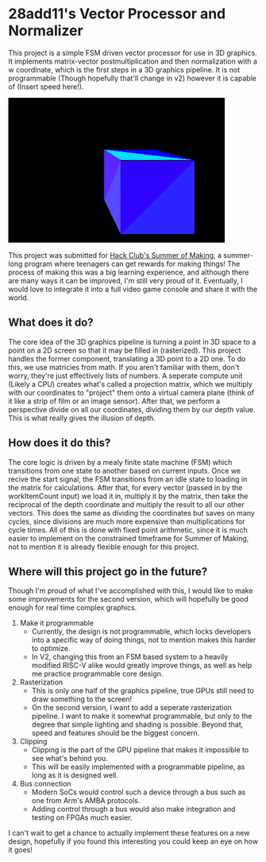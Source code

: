 # 28add11's Vector Processor and Normalizer

This project is a simple FSM driven vector processor for use in 3D graphics. It implements matrix-vector postmultiplication and then normalization with a w coordinate, which is the first steps in a 3D graphics pipeline. 
It is not programmable (Though hopefully that'll change in v2) however it is capable of (Insert speed here!).

![the final 3D render of a cube](renderedCube.png)

This project was submitted for [Hack Club's Summer of Making](https://summer.hackclub.com/), a summer-long program where teenagers can get rewards for making things!
The process of making this was a big learning experience, and although there are many ways it can be improved, I'm still very proud of it. Eventually, I would love to integrate it into a full video game console and share it with the world.

## What does it do?

The core idea of the 3D graphics pipeline is turning a point in 3D space to a point on a 2D screen so that it may be filled in (rasterized). This project handles the former component, translating a 3D point to a 2D one.
To do this, we use matricies from math. If you aren't familiar with them, don't worry, they're just effectively lists of numbers. A seperate compute unit (Likely a CPU) creates what's called a projection matrix, 
which we multiply with our coordinates to "project" them onto a virtual camera plane (think of it like a strip of film or an image sensor). After that, we perform a perspective divide on all our coordinates, dividing them 
by our depth value. This is what really gives the illusion of depth.

## How does it do this?

The core logic is driven by a mealy finite state machine (FSM) which transitions from one state to another based on current inputs. Once we recive the start signal, the FSM transitions from an idle state to loading in the matrix for calculations. 
After that, for every vector (passed in by the workItemCount input) we load it in, multiply it by the matrix, then take the reciprocal of the depth coordinate and multiply the result to all our other vectors. 
This does the same as dividing the coordinates but saves on many cycles, since divisions are much more expensive than multiplications for cycle times. 
All of this is done with fixed point arithmetic, since it is much easier to implement on the constrained timeframe for Summer of Making, not to mention it is already flexible enough for this project.

## Where will this project go in the future?

Though I'm proud of what I've accomplished with this, I would like to make some improvements for the second version, which will hopefully be good enough for real time complex graphics.

1. Make it programmable
   - Currently, the design is not programmable, which locks developers into a specific way of doing things, not to mention makes this harder to optimize.
   - In V2, changing this from an FSM based system to a heavily modified RISC-V alike would greatly improve things, as well as help me practice programmable core design.
2. Rasterization
   - This is only one half of the graphics pipeline, true GPUs still need to draw something to the screen!
   - On the second version, I want to add a seperate rasterization pipeline. I want to make it somewhat programmable, but only to the degree that simple lighting and shading is possible. Beyond that, speed and features should be the biggest concern.
3. Clipping
   - Clipping is the part of the GPU pipeline that makes it impossible to see what's behind you.
   - This will be easily implemented with a programmable pipeline, as long as it is designed well.
4. Bus connection
   - Modern SoCs would control such a device through a bus such as one from Arm's AMBA protocols.
   - Adding control through a bus would also make integration and testing on FPGAs much easier.

I can't wait to get a chance to actually implement these features on a new design, hopefully if you found this interesting you could keep an eye on how it goes!
